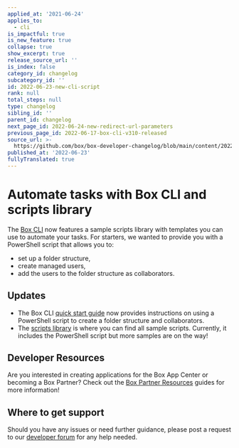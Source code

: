 ```yaml
---
applied_at: '2021-06-24'
applies_to:
  - cli
is_impactful: true
is_new_feature: true
collapse: true
show_excerpt: true
release_source_url: ''
is_index: false
category_id: changelog
subcategory_id: ''
id: 2022-06-23-new-cli-script
rank: null
total_steps: null
type: changelog
sibling_id: ''
parent_id: changelog
next_page_id: 2022-06-24-new-redirect-url-parameters
previous_page_id: 2022-06-17-box-cli-v310-released
source_url: >-
  https://github.com/box/box-developer-changelog/blob/main/content/2022/06-23-new-cli-script.md
published_at: '2022-06-23'
fullyTranslated: true
---
```

# Automate tasks with Box CLI and scripts library

The [Box CLI][3] now features a sample scripts library with templates you can use to automate your tasks.
For starters, we wanted to provide you with a PowerShell script that allows you to:

* set up a folder structure,
* create managed users,
* add the users to the folder structure as collaborators.

<!-- more -->

## Updates

* The Box CLI [quick start guide][4] now provides instructions on using a PowerShell script to create a folder structure and collaborators.
* The [scripts library][5] is where you can find all sample scripts. Currently, it includes the PowerShell script but more samples are on the way!

## Developer Resources

Are you interested in creating applications for the Box App Center or becoming a Box Partner? Check out the
[Box Partner Resources][2] guides for more information!

## Where to get support

Should you have any issues or need further guidance, please post a request to
our [developer forum][1] for any help needed.

[1]: https://support.box.com/hc/en-us/community/topics/360001932973-Platform-and-Developer-Forum

[2]: https://support.box.com/hc/en-us/sections/360009473734-Box-Partner-Resources

[3]: g://cli

[4]: g://cli/quick-start/powershell-script-templates

[5]: https://github.com/box/boxcli/tree/main/examples

